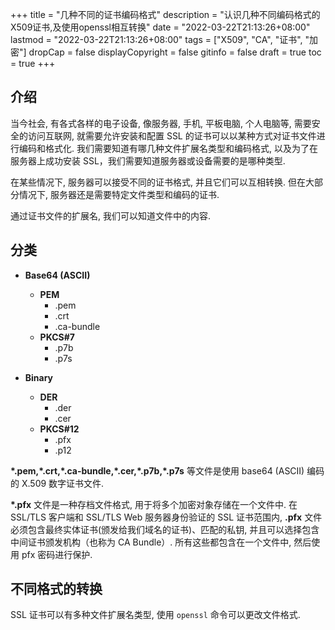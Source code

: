 +++
title = "几种不同的证书编码格式"
description = "认识几种不同编码格式的X509证书,及使用openssl相互转换"
date = "2022-03-22T21:13:26+08:00"
lastmod = "2022-03-22T21:13:26+08:00"
tags = ["X509", "CA", "证书", "加密"]
dropCap = false
displayCopyright = false
gitinfo = false
draft = true
toc = true
+++

## 介绍
当今社会, 有各式各样的电子设备, 像服务器, 手机, 平板电脑, 个人电脑等, 需要安全的访问互联网, 就需要允许安装和配置 SSL 的证书可以以某种方式对证书文件进行编码和格式化. 我们需要知道有哪几种文件扩展名类型和编码格式, 以及为了在服务器上成功安装 SSL，我们需要知道服务器或设备需要的是哪种类型.

在某些情况下, 服务器可以接受不同的证书格式, 并且它们可以互相转换. 但在大部分情况下, 服务器还是需要特定文件类型和编码的证书. 

通过证书文件的扩展名, 我们可以知道文件中的内容.

## 分类
- **Base64 (ASCII)**
  - **PEM**
    - .pem
    - .crt
    - .ca-bundle
  - **PKCS#7**
    - .p7b
    - .p7s
    
- **Binary**
  - **DER**
    - .der
    - .cer
  - **PKCS#12**
    - .pfx
    - .p12
    
**\*.pem,\*.crt,\*.ca-bundle,\*.cer,\*.p7b,\*.p7s** 等文件是使用 base64 (ASCII) 编码的 X.509 数字证书文件.

**\*.pfx** 文件是一种存档文件格式, 用于将多个加密对象存储在一个文件中. 在 SSL/TLS 客户端和 SSL/TLS Web 服务器身份验证的 SSL 证书范围内, **.pfx** 文件必须包含最终实体证书(颁发给我们域名的证书)、匹配的私钥, 并且可以选择包含中间证书颁发机构（也称为 CA Bundle）. 所有这些都包含在一个文件中, 然后使用 pfx 密码进行保护.

## 不同格式的转换
SSL 证书可以有多种文件扩展名类型, 使用 `openssl` 命令可以更改文件格式.